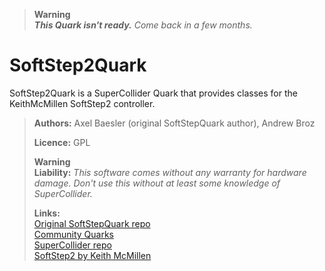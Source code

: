 > **Warning**  
> _**This Quark isn't ready.** Come back in a few months._

# SoftStep2Quark

SoftStep2Quark is a SuperCollider Quark that provides classes for the KeithMcMillen SoftStep2 controller.

> **Authors:** Axel Baesler (original SoftStepQuark author), Andrew Broz  
> 
> **Licence:** GPL  
> 
> **Warning**  
> **Liability:** _This software comes without any warranty for hardware damage. Don't use this without at least some knowledge of SuperCollider._  
> 
> **Links:**  
> [Original SoftStepQuark repo](https://github.com/X2theL/SoftStepQuark)  
> [Community Quarks](https://github.com/supercollider-quarks/quarks)  
> [SuperCollider repo](https://github.com/supercollider/)  
> [SoftStep2 by Keith McMillen](https://www.keithmcmillen.com/products/softstep/)  
